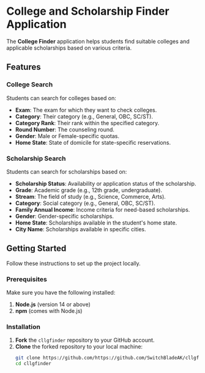 # College and Scholarship Finder Application 

The **College Finder** application helps students find suitable colleges and applicable scholarships based on various criteria.

## Features

### College Search
Students can search for colleges based on:
- **Exam**: The exam for which they want to check colleges.
- **Category**: Their category (e.g., General, OBC, SC/ST).
- **Category Rank**: Their rank within the specified category.
- **Round Number**: The counseling round.
- **Gender**: Male or Female-specific quotas.
- **Home State**: State of domicile for state-specific reservations.

### Scholarship Search
Students can search for scholarships based on:
- **Scholarship Status**: Availability or application status of the scholarship.
- **Grade**: Academic grade (e.g., 12th grade, undergraduate).
- **Stream**: The field of study (e.g., Science, Commerce, Arts).
- **Category**: Social category (e.g., General, OBC, SC/ST).
- **Family Annual Income**: Income criteria for need-based scholarships.
- **Gender**: Gender-specific scholarships.
- **Home State**: Scholarships available in the student's home state.
- **City Name**: Scholarships available in specific cities.

## Getting Started

Follow these instructions to set up the project locally.

### Prerequisites

Make sure you have the following installed:
1. **Node.js** (version 14 or above)
2. **npm** (comes with Node.js)

### Installation

1. **Fork** the `cllgfinder` repository to your GitHub account.
2. **Clone** the forked repository to your local machine:
   ```bash
   git clone https://github.com/https://github.com/SwitchBladeAK/cllgfinder.git
   cd cllgfinder
